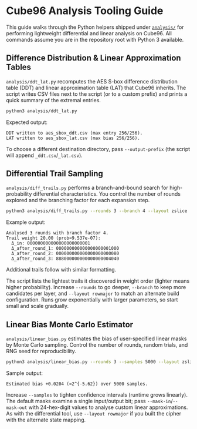 # Cube96 Analysis Tooling Guide

This guide walks through the Python helpers shipped under [`analysis/`](../analysis/) for
performing lightweight differential and linear analysis on Cube96. All commands
assume you are in the repository root with Python 3 available.

## Difference Distribution & Linear Approximation Tables

`analysis/ddt_lat.py` recomputes the AES S-box difference distribution table
(DDT) and linear approximation table (LAT) that Cube96 inherits. The script
writes CSV files next to the script (or to a custom prefix) and prints a quick
summary of the extremal entries.

```sh
python3 analysis/ddt_lat.py
```

Expected output:

```
DDT written to aes_sbox_ddt.csv (max entry 256/256).
LAT written to aes_sbox_lat.csv (max bias 256/256).
```

To choose a different destination directory, pass `--output-prefix` (the script
will append `_ddt.csv`/`_lat.csv`).

## Differential Trail Sampling

`analysis/diff_trails.py` performs a branch-and-bound search for high-probability
differential characteristics. You control the number of rounds explored and the
branching factor for each expansion step.

```sh
python3 analysis/diff_trails.py --rounds 3 --branch 4 --layout zslice
```

Example output:

```
Analysed 3 rounds with branch factor 4.
Trail weight 20.00 (prob≈9.537e-07):
  Δ_in: 000000000000000000000001
  Δ_after_round_1: 000000000000000000001000
  Δ_after_round_2: 000000000000000000000080
  Δ_after_round_3: 888000000000000000004040
```

Additional trails follow with similar formatting.

The script lists the lightest trails it discovered in weight order (lighter
means higher probability). Increase `--rounds` to go deeper, `--branch` to keep
more candidates per layer, and `--layout rowmajor` to match an alternate build
configuration. Runs grow exponentially with larger parameters, so start small
and scale gradually.

## Linear Bias Monte Carlo Estimator

`analysis/linear_bias.py` estimates the bias of user-specified linear masks by
Monte Carlo sampling. Control the number of rounds, random trials, and RNG seed
for reproducibility.

```sh
python3 analysis/linear_bias.py --rounds 3 --samples 5000 --layout zslice --seed 1
```

Sample output:

```
Estimated bias +0.0204 (≈2^{-5.62}) over 5000 samples.
```

Increase `--samples` to tighten confidence intervals (runtime grows linearly).
The default masks examine a single input/output bit; pass `--mask-in`/`--mask-out`
with 24-hex-digit values to analyse custom linear approximations. As with the
differential tool, use `--layout rowmajor` if you built the cipher with the
alternate state mapping.

